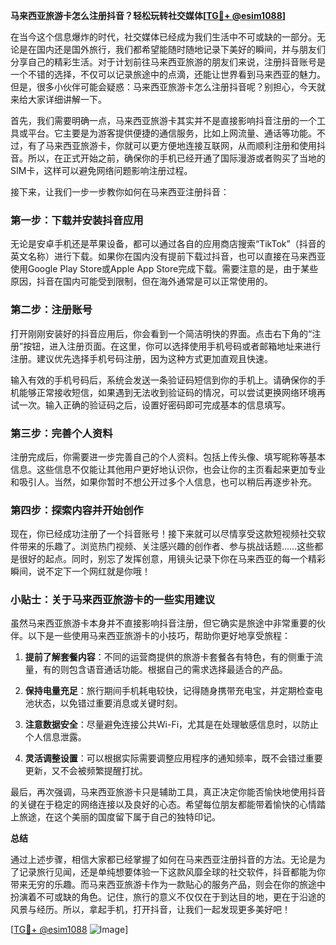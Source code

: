 **马来西亚旅游卡怎么注册抖音？轻松玩转社交媒体[[TG💪+ @esim1088](https://t.me/s/esim1088)]**

在当今这个信息爆炸的时代，社交媒体已经成为我们生活中不可或缺的一部分。无论是在国内还是国外旅行，我们都希望能随时随地记录下美好的瞬间，并与朋友们分享自己的精彩生活。对于计划前往马来西亚旅游的朋友们来说，注册抖音账号是一个不错的选择，不仅可以记录旅途中的点滴，还能让世界看到马来西亚的魅力。但是，很多小伙伴可能会疑惑：马来西亚旅游卡怎么注册抖音呢？别担心，今天就来给大家详细讲解一下。

首先，我们需要明确一点，马来西亚旅游卡其实并不是直接影响抖音注册的一个工具或平台。它主要是为游客提供便捷的通信服务，比如上网流量、通话等功能。不过，有了马来西亚旅游卡，你就可以更方便地连接互联网，从而顺利注册和使用抖音。所以，在正式开始之前，确保你的手机已经开通了国际漫游或者购买了当地的SIM卡，这样可以避免网络问题影响注册过程。

接下来，让我们一步一步教你如何在马来西亚注册抖音：

### 第一步：下载并安装抖音应用

无论是安卓手机还是苹果设备，都可以通过各自的应用商店搜索“TikTok”（抖音的英文名称）进行下载。如果你在国内没有提前下载过抖音，也可以直接在马来西亚使用Google Play Store或Apple App Store完成下载。需要注意的是，由于某些原因，抖音在国内可能受到限制，但在海外通常是可以正常使用的。

### 第二步：注册账号

打开刚刚安装好的抖音应用后，你会看到一个简洁明快的界面。点击右下角的“注册”按钮，进入注册页面。在这里，你可以选择使用手机号码或者邮箱地址来进行注册。建议优先选择手机号码注册，因为这种方式更加直观且快速。

输入有效的手机号码后，系统会发送一条验证码短信到你的手机上。请确保你的手机能够正常接收短信，如果遇到无法收到验证码的情况，可以尝试更换网络环境再试一次。输入正确的验证码之后，设置好密码即可完成基本的信息填写。

### 第三步：完善个人资料

注册完成后，你需要进一步完善自己的个人资料。包括上传头像、填写昵称等基本信息。这些信息不仅能让其他用户更好地认识你，也会让你的主页看起来更加专业和吸引人。当然，如果你暂时不想公开过多个人信息，也可以稍后再逐步补充。

### 第四步：探索内容并开始创作

现在，你已经成功注册了一个抖音账号！接下来就可以尽情享受这款短视频社交软件带来的乐趣了。浏览热门视频、关注感兴趣的创作者、参与挑战话题……这些都是很好的起点。同时，别忘了发挥创意，用镜头记录下你在马来西亚的每一个精彩瞬间，说不定下一个网红就是你哦！

### 小贴士：关于马来西亚旅游卡的一些实用建议

虽然马来西亚旅游卡本身并不直接影响抖音注册，但它确实是旅途中非常重要的伙伴。以下是一些使用马来西亚旅游卡的小技巧，帮助你更好地享受旅程：

1. **提前了解套餐内容**：不同的运营商提供的旅游卡套餐各有特色，有的侧重于流量，有的则包含语音通话功能。根据自己的需求选择最适合的产品。
   
2. **保持电量充足**：旅行期间手机耗电较快，记得随身携带充电宝，并定期检查电池状态，以免错过重要消息或关键时刻。
   
3. **注意数据安全**：尽量避免连接公共Wi-Fi，尤其是在处理敏感信息时，以防止个人信息泄露。

4. **灵活调整设置**：可以根据实际需要调整应用程序的通知频率，既不会错过重要更新，又不会被频繁提醒打扰。

最后，再次强调，马来西亚旅游卡只是辅助工具，真正决定你能否愉快地使用抖音的关键在于稳定的网络连接以及良好的心态。希望每位朋友都能带着愉快的心情踏上旅途，在这个美丽的国度留下属于自己的独特印记。

**总结**

通过上述步骤，相信大家都已经掌握了如何在马来西亚注册抖音的方法。无论是为了记录旅行见闻，还是单纯想要体验一下这款风靡全球的社交软件，抖音都能为你带来无穷的乐趣。而马来西亚旅游卡作为一款贴心的服务产品，则会在你的旅途中扮演着不可或缺的角色。记住，旅行的意义不仅仅在于到达目的地，更在于沿途的风景与经历。所以，拿起手机，打开抖音，让我们一起发现更多美好吧！

[[TG💪+ @esim1088](https://t.me/s/esim1088) ![Image](https://i.postimg.cc/4NQfJmqS/Snipaste-2025-05-13-00-14-12.png)]